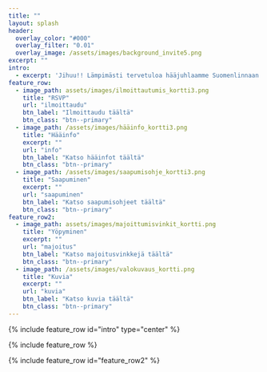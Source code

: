 ```yaml
---
title: ""
layout: splash
header:
  overlay_color: "#000"
  overlay_filter: "0.01"
  overlay_image: /assets/images/background_invite5.png
excerpt: ""
intro: 
  - excerpt: 'Jihuu!! Lämpimästi tervetuloa hääjuhlaamme Suomenlinnaan.'
feature_row:
  - image_path: assets/images/ilmoittautumis_kortti3.png
    title: "RSVP"
    url: "ilmoittaudu"
    btn_label: "Ilmoittaudu täältä"
    btn_class: "btn--primary"
  - image_path: /assets/images/hääinfo_kortti3.png
    title: "Hääinfo"
    excerpt: ""
    url: "info"
    btn_label: "Katso hääinfot täältä"
    btn_class: "btn--primary"
  - image_path: /assets/images/saapumisohje_kortti3.png
    title: "Saapuminen"
    excerpt: ""
    url: "saapuminen"
    btn_label: "Katso saapumisohjeet täältä"
    btn_class: "btn--primary"
feature_row2:
  - image_path: assets/images/majoittumisvinkit_kortti.png
    title: "Yöpyminen"
    excerpt: ""
    url: "majoitus"
    btn_label: "Katso majoitusvinkkejä täältä"
    btn_class: "btn--primary"
  - image_path: /assets/images/valokuvaus_kortti.png
    title: "Kuvia"
    excerpt: ""
    url: "kuvia"
    btn_label: "Katso kuvia täältä"
    btn_class: "btn--primary"
---
```


{% include feature_row id="intro" type="center" %}

{% include feature_row %}

{% include feature_row id="feature_row2" %}

